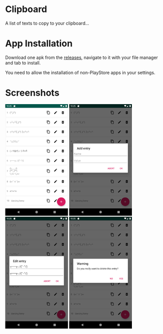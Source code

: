 # Clipboard
A list of texts to copy to your clipboard...
# App Installation
Download one apk from the [releases](https://github.com/5kWBassmachine/Clipboard/releases), navigate to it with your file manager and tab to install.

You need to allow the installation of non-PlayStore apps in your settings.

# Screenshots
<img src="screenshots/screenshot-1.png" title="screenshot 1 - list" width="200"> <img src="screenshots/screenshot-2.png" title="screenshot 2 - add dialog" width="200"> <img src="screenshots/screenshot-3.png" title="screenshot 3 - edit dialog" width="200"> <img src="screenshots/screenshot-4.png" title="screenshot 4 - remove dialog" width="200">
